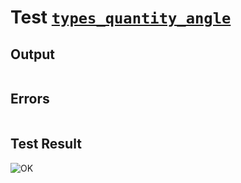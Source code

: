 # Test [`types_quantity_angle`](../doc/types/quantity.md#L74)

## Output

```,plain
```

## Errors

```,plain
```

## Test Result

![OK](../doc/types/.test/types_quantity_angle.png)
